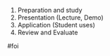 1. Preparation and study
2. Presentation (Lecture, Demo)
3. Application (Student uses)
4. Review and Evaluate

#foi

